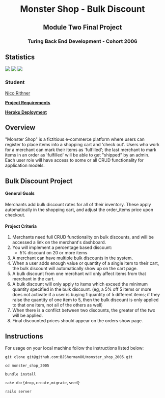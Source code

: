 # <div align="center">  Monster Shop - Bulk Discount
## <div align="center">  Module Two Final Project
### <div align="center"> Turing Back End Development - Cohort 2006

## Statistics
   ![](https://img.shields.io/badge/Rails-5.2.4-informational?style=flat&logo=<LOGO_NAME>&logoColor=white&color=2bbc8a)    ![](https://img.shields.io/badge/Code-HTML-informational?style=flat&logo=<LOGO_NAME>&logoColor=white&color=2bbc8a) ![](https://img.shields.io/badge/Code-CSS-informational?style=flat&logo=<LOGO_NAME>&logoColor=white&color=2bbc8a)

 ### Student

[Nico Rithner](https://github.com/nicorithner) <br>

[**Project Requirements**](https://github.com/nicorithner/monster_shop_final/blob/main/REQUIREMENTS.md)

[**Heroku Deployment**](https://morning-bastion-30399.herokuapp.com/root)


## Overview
"Monster Shop" is a fictitious e-commerce platform where users can register to place items into a shopping cart and 'check out'. Users who work for a merchant can mark their items as 'fulfilled'; the last merchant to mark items in an order as 'fulfilled' will be able to get "shipped" by an admin. Each user role will have access to some or all CRUD functionality for application models.

## Bulk Discount Project

#### General Goals

Merchants add bulk discount rates for all of their inventory. These apply automatically in the shopping cart, and adjust the order_items price upon checkout.

#### Project Criteria

1. Merchants need full CRUD functionality on bulk discounts, and will be accessed a link on the merchant's dashboard.
1. You will implement a percentage based discount: 
   - 5% discount on 20 or more items
1. A merchant can have multiple bulk discounts in the system.
1. When a user adds enough value or quantity of a single item to their cart, the bulk discount will automatically show up on the cart page.
1. A bulk discount from one merchant will only affect items from that merchant in the cart.
1. A bulk discount will only apply to items which exceed the minimum quantity specified in the bulk discount. (eg, a 5% off 5 items or more does not activate if a user is buying 1 quantity of 5 different items; if they raise the quantity of one item to 5, then the bulk discount is only applied to that one item, not all of the others as well)
1. When there is a conflict between two discounts, the greater of the two will be applied. 
1. Final discounted prices should appear on the orders show page.


## Instructions

For usage on your local machine follow the instructions listed below:
```
git clone git@github.com:BJSherman80/monster_shop_2005.git
```
```
cd monster_shop_2005
```
```
bundle install
```
```
rake db:{drop,create,migrate,seed}
```
```
rails server
```
